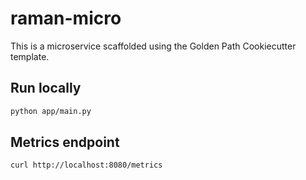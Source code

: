 # raman-micro

This is a microservice scaffolded using the Golden Path Cookiecutter template.

## Run locally

```bash
python app/main.py
```

## Metrics endpoint

```bash
curl http://localhost:8080/metrics
```
